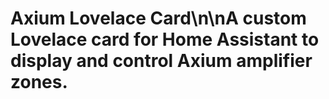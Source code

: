 # Axium Lovelace Card\n\nA custom Lovelace card for Home Assistant to display and control Axium amplifier zones.
